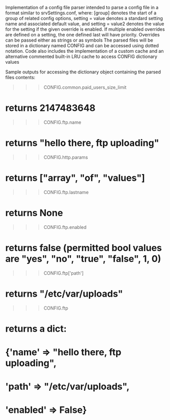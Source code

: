 Implementation of a config file parser intended to parse a config file in a format similar to srvSettings.conf, where:
[group] denotes the start of a group of related config options, 
setting = value denotes a standard setting name and associated default value, and 
setting<override> = value2 denotes the value for the setting if the given override is enabled. 
If multiple enabled overrides are defined on a setting, the one defined last will have priority. Overrides can be passed either as strings or as symbols
The parsed files will be stored in a dictionary named CONFIG and can be accessed using dotted notation.
Code also includes the implementation of a custom cache and an alternative commented built-in LRU cache to access CONFIG dictionary values      

Sample outputs for accessing the dictionary object containing the parsed files contents:
>>> CONFIG.common.paid_users_size_limit
# returns 2147483648
>>> CONFIG.ftp.name
# returns "hello there, ftp uploading"
>>> CONFIG.http.params
# returns ["array", "of", "values"]
>>> CONFIG.ftp.lastname
# returns None
>>> CONFIG.ftp.enabled
# returns false (permitted bool values are "yes", "no", "true", "false", 1, 0)
>>> CONFIG.ftp['path'] 
# returns "/etc/var/uploads"
>>> CONFIG.ftp
# returns a dict: 
# {'name' => "hello there, ftp uploading", 
# 'path' => "/etc/var/uploads",
# 'enabled' => False}


